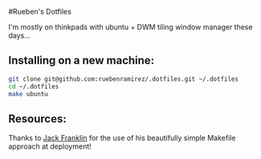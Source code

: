 #Rueben's Dotfiles

I'm mostly on thinkpads with ubuntu + DWM tiling window manager these days...

Installing on a new machine:
----------------------------

```bash
git clone git@github.com:ruebenramirez/.dotfiles.git ~/.dotfiles
cd ~/.dotfiles
make ubuntu
```

Resources:
----------

Thanks to [Jack Franklin](https://github.com/jackfranklin/dotfiles) for the use of his beautifully simple Makefile approach at deployment!

